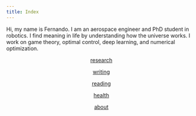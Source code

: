 ```yaml
---
title: Index
---
```


Hi, my name is Fernando. I am an aerospace engineer and PhD student in robotics. I find meaning in life by understanding how the universe works. I work on game theory, optimal control, deep learning, and numerical optimization.

<div align="center">

[research](research.md)
<br>

[writing](writing)
<br>

[reading](books.md)
<br>

[health](health.md)
<br>

[about](about.md)
</div>